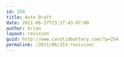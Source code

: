 ```yaml
---
id: 254
title: Auto Draft
date: 2011-06-27T23:27:43-07:00
author: brian
layout: revision
guid: http://www.carotidbattery.com/?p=254
permalink: /2011/06/253-revision/
---
```

